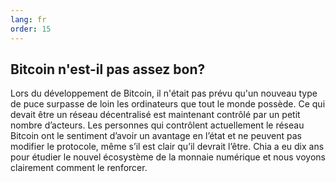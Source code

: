 ```yaml
---
lang: fr
order: 15
---
```


Bitcoin n'est-il pas assez bon?
-----------------------

Lors du développement de Bitcoin, il n'était pas prévu qu'un nouveau type de puce surpasse de loin les ordinateurs que tout le monde possède. Ce qui devait être un réseau décentralisé est maintenant contrôlé par un petit nombre d’acteurs. Les personnes qui contrôlent actuellement le réseau Bitcoin ont le sentiment d’avoir un avantage en l’état et ne peuvent pas modifier le protocole, même s’il est clair qu’il devrait l’être. Chia a eu dix ans pour étudier le nouvel écosystème de la monnaie numérique et nous voyons clairement comment le renforcer.
